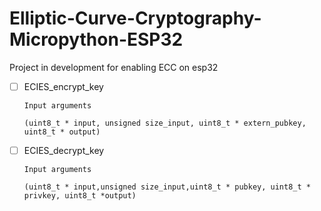 # Elliptic-Curve-Cryptography-Micropython-ESP32

Project in development for enabling ECC on esp32

- [ ] ECIES_encrypt_key
      
      Input arguments
      
      (uint8_t * input, unsigned size_input, uint8_t * extern_pubkey, uint8_t * output)
- [ ] ECIES_decrypt_key
      
      Input arguments
      
      (uint8_t * input,unsigned size_input,uint8_t * pubkey, uint8_t * privkey, uint8_t *output)
